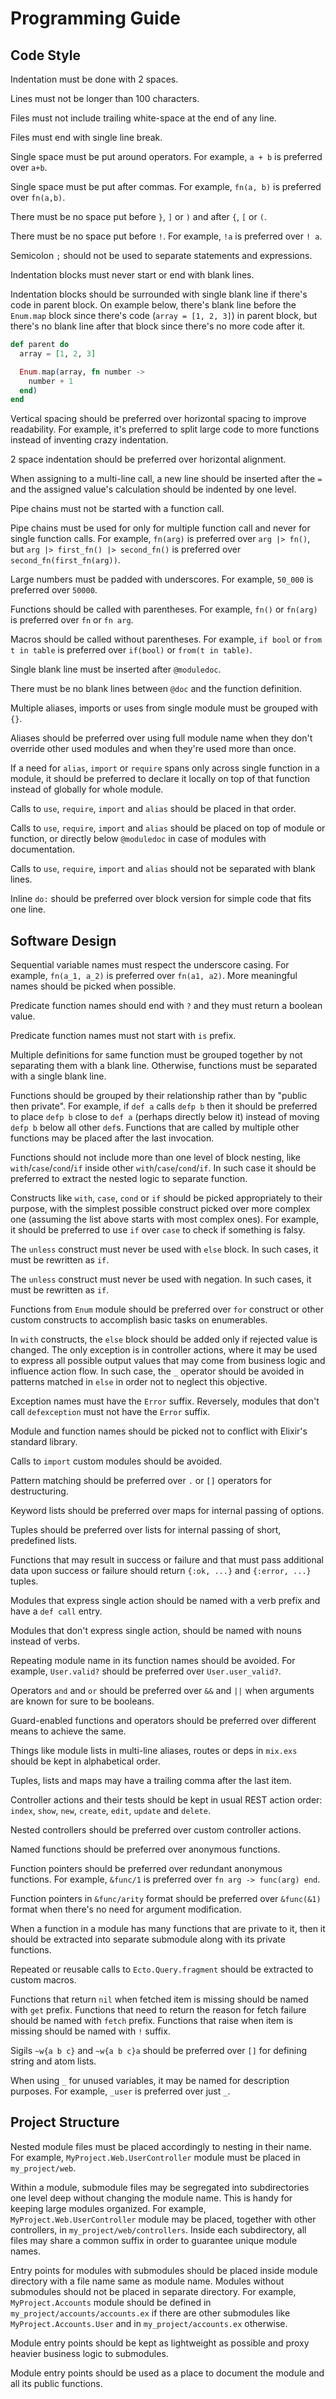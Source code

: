 # Programming Guide

## Code Style

Indentation must be done with 2 spaces.

Lines must not be longer than 100 characters.

Files must not include trailing white-space at the end of any line.

Files must end with single line break.

Single space must be put around operators. For example, `a + b` is preferred over `a+b`.

Single space must be put after commas. For example, `fn(a, b)` is preferred over `fn(a,b)`.

There must be no space put before `}`, `]` or `)` and after `{`, `[` or `(`.

There must be no space put before `!`. For example, `!a` is preferred over `! a`.

Semicolon `;` should not be used to separate statements and expressions.

Indentation blocks must never start or end with blank lines.

Indentation blocks should be surrounded with single blank line if there's code in parent block.
On example below, there's blank line before the `Enum.map` block since there's code
(`array = [1, 2, 3]`) in parent block, but there's no blank line after that block since there's no
more code after it.

```elixir
def parent do
  array = [1, 2, 3]

  Enum.map(array, fn number ->
    number + 1
  end)
end
```

Vertical spacing should be preferred over horizontal spacing to improve readability. For example,
it's preferred to split large code to more functions instead of inventing crazy indentation.

2 space indentation should be preferred over horizontal alignment.

When assigning to a multi-line call, a new line should be inserted after the `=` and the assigned
value's calculation should be indented by one level.

Pipe chains must not be started with a function call.

Pipe chains must be used for only for multiple function call and never for single function calls.
For example, `fn(arg)` is preferred over `arg |> fn()`, but `arg |> first_fn() |> second_fn()` is
preferred over `second_fn(first_fn(arg))`.

Large numbers must be padded with underscores. For example, `50_000` is preferred over `50000`.

Functions should be called with parentheses. For example, `fn()` or `fn(arg)` is preferred over
`fn` or `fn arg`.

Macros should be called without parentheses. For example, `if bool` or `from t in table` is
preferred over `if(bool)` or `from(t in table)`.

Single blank line must be inserted after `@moduledoc`.

There must be no blank lines between `@doc` and the function definition.

Multiple aliases, imports or uses from single module must be grouped with `{}`.

Aliases should be preferred over using full module name when they don't override other used modules
and when they're used more than once.

If a need for `alias`, `import` or `require` spans only across single function in a module, it
should be preferred to declare it locally on top of that function instead of globally for whole
module.

Calls to `use`, `require`, `import` and `alias` should be placed in that order.

Calls to `use`, `require`, `import` and `alias` should be placed on top of module or function, or
directly below `@moduledoc` in case of modules with documentation.

Calls to `use`, `require`, `import` and `alias` should not be separated with blank lines.

Inline `do:` should be preferred over block version for simple code that fits one line.

## Software Design

Sequential variable names must respect the underscore casing. For example, `fn(a_1, a_2)` is
preferred over `fn(a1, a2)`. More meaningful names should be picked when possible.

Predicate function names should end with `?` and they must return a boolean value.

Predicate function names must not start with `is` prefix.

Multiple definitions for same function must be grouped together by not separating them with a
blank line. Otherwise, functions must be separated with a single blank line.

Functions should be grouped by their relationship rather than by "public then private". For
example, if `def a` calls `defp b` then it should be preferred to place `defp b` close to `def a`
(perhaps directly below it) instead of moving `defp b` below all other `def`s. Functions that are
called by multiple other functions may be placed after the last invocation.

Functions should not include more than one level of block nesting, like `with`/`case`/`cond`/`if`
inside other `with`/`case`/`cond`/`if`. In such case it should be preferred to extract the nested
logic to separate function.

Constructs like `with`, `case`, `cond` or `if` should be picked appropriately to their purpose,
with the simplest possible construct picked over more complex one (assuming the list above starts
with most complex ones). For example, it should be preferred to use `if` over `case` to check if
something is falsy.

The `unless` construct must never be used with `else` block. In such cases, it must be rewritten as
`if`.

The `unless` construct must never be used with negation. In such cases, it must be rewritten as
`if`.

Functions from `Enum` module should be preferred over `for` construct or other custom constructs to
accomplish basic tasks on enumerables.

In `with` constructs, the `else` block should be added only if rejected value is changed. The only
exception is in controller actions, where it may be used to express all possible output values
that may come from business logic and influence action flow. In such case, the `_` operator should
be avoided in patterns matched in `else` in order not to neglect this objective.

Exception names must have the `Error` suffix. Reversely, modules that don't call `defexception`
must not have the `Error` suffix.

Module and function names should be picked not to conflict with Elixir's standard library.

Calls to `import` custom modules should be avoided.

Pattern matching should be preferred over `.` or `[]` operators for destructuring.

Keyword lists should be preferred over maps for internal passing of options.

Tuples should be preferred over lists for internal passing of short, predefined lists.

Functions that may result in success or failure and that must pass additional data upon success or
failure should return `{:ok, ...}` and `{:error, ...}` tuples.

Modules that express single action should be named with a verb prefix and have a `def call` entry.

Modules that don't express single action, should be named with nouns instead of verbs.

Repeating module name in its function names should be avoided. For example, `User.valid?` should be
preferred over `User.user_valid?`.

Operators `and` and `or` should be preferred over `&&` and `||` when arguments are known for sure
to be booleans.

Guard-enabled functions and operators should be preferred over different means to achieve the same.

Things like module lists in multi-line aliases, routes or deps in `mix.exs` should be kept in
alphabetical order.

Tuples, lists and maps may have a trailing comma after the last item.

Controller actions and their tests should be kept in usual REST action order: `index`, `show`,
`new`, `create`, `edit`, `update` and `delete`.

Nested controllers should be preferred over custom controller actions.

Named functions should be preferred over anonymous functions.

Function pointers should be preferred over redundant anonymous functions. For example, `&func/1`
is preferred over `fn arg -> func(arg) end`.

Function pointers in `&func/arity` format should be preferred over `&func(&1)` format when there's
no need for argument modification.

When a function in a module has many functions that are private to it, then it should be extracted
into separate submodule along with its private functions.

Repeated or reusable calls to `Ecto.Query.fragment` should be extracted to custom macros.

Functions that return `nil` when fetched item is missing should be named with `get` prefix.
Functions that need to return the reason for fetch failure should be named with `fetch` prefix.
Functions that raise when item is missing should be named with `!` suffix.

Sigils `~w{a b c}` and `~w{a b c}a` should be preferred over `[]` for defining string and atom
lists.

When using `_` for unused variables, it may be named for description purposes. For example, `_user`
is preferred over just `_`.

## Project Structure

Nested module files must be placed accordingly to nesting in their name. For example,
`MyProject.Web.UserController` module must be placed in `my_project/web`.

Within a module, submodule files may be segregated into subdirectories one level deep without
changing the module name. This is handy for keeping large modules organized. For example,
`MyProject.Web.UserController` module may be placed, together with other controllers, in
`my_project/web/controllers`. Inside each subdirectory, all files may share a common suffix in
order to guarantee unique module names.

Entry points for modules with submodules should be placed inside module directory with a file name
same as module name. Modules without submodules should not be placed in separate directory. For
example, `MyProject.Accounts` module should be defined in `my_project/accounts/accounts.ex` if
there are other submodules like `MyProject.Accounts.User` and in `my_project/accounts.ex` otherwise.

Module entry points should be kept as lightweight as possible and proxy heavier business logic to
submodules.

Module entry points should be used as a place to document the module and all its public functions.

